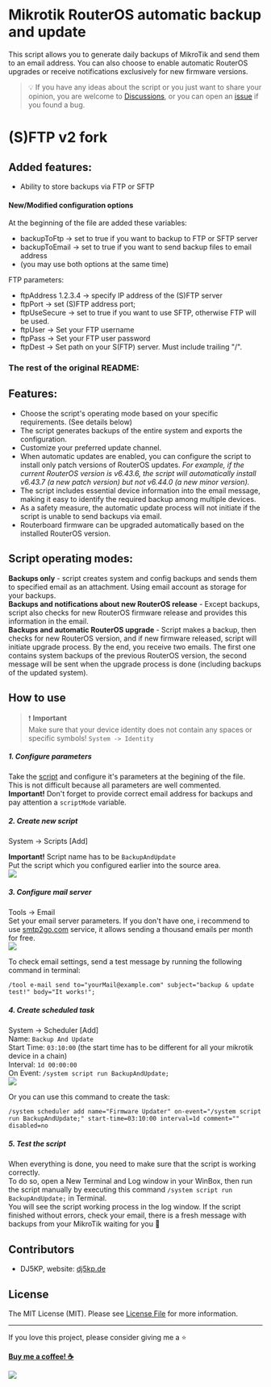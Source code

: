 # Mikrotik RouterOS automatic backup and update

This script allows you to generate daily backups of MikroTik and send them to an email address. You can also choose to enable automatic RouterOS upgrades or receive notifications exclusively for new firmware versions.


> 💡 If you have any ideas about the script or you just want to share your opinion, you are welcome to [Discussions](https://github.com/beeyev/Mikrotik-RouterOS-automatic-backup-and-update/discussions), or you can open an [issue](https://github.com/beeyev/Mikrotik-RouterOS-automatic-backup-and-update/issues) if you found a bug.


# (S)FTP v2 fork

## Added features:
- Ability to store backups via FTP or SFTP
#### New/Modified configuration options
At the beginning of the file are added these variables:
- backupToFtp -> set to true if you want to backup to FTP or SFTP server
- backupToEmail -> set to true if you want to send backup files to email address
- (you may use both options at the same time)

FTP parameters:
- ftpAddress 1.2.3.4 -> specify IP address of the (S)FTP server
- ftpPort	-> set (S)FTP address port;
- ftpUseSecure -> set to true if you want to use SFTP, otherwise FTP will be used.
- ftpUser -> Set your FTP username
- ftpPass -> Set your FTP user password
- ftpDest -> Set path on your S(FTP) server. Must include trailing "/".

### The rest of the original README:

## Features:
- Choose the script's operating mode based on your specific requirements. (See details below)
- The script generates backups of the entire system and exports the configuration.
- Customize your preferred update channel.
- When automatic updates are enabled, you can configure the script to install only patch versions of RouterOS updates. *For example, if the current RouterOS version is v6.43.6, the script will automatically install v6.43.7 (a new patch version) but not v6.44.0 (a new minor version).*
- The script includes essential device information into the email message, making it easy to identify the required backup among multiple devices.
- As a safety measure, the automatic update process will not initiate if the script is unable to send backups via email.
- Routerboard firmware can be upgraded automatically based on the installed RouterOS version.

## Script operating modes:
**Backups only** - script creates system and config backups and sends them to specified email as an attachment. Using email account as storage for your backups.  
**Backups and notifications about new RouterOS release** - Except backups, script also checks for new RouterOS firmware release and provides this information in the email.  
**Backups and automatic RouterOS upgrade** - Script makes a backup, then checks for new RouterOS version, and if new firmware released, script will initiate upgrade process. By the end, you receive two emails. The first one contains system backups of the previous RouterOS version, the second message will be sent when the upgrade process is done (including backups of the updated system).

## How to use
> ❗️ **Important**  
> Make sure that your device identity does not contain any spaces or specific symbols! `System -> Identity`

##### 1. Configure parameters
Take the  [script](https://github.com/beeyev/Mikrotik-RouterOS-automatic-backup-and-update/raw/master/BackupAndUpdate.rsc) and configure it's parameters at the begining of the file.  
This is not difficult because all parameters are well commented.  
**Important!** Don't forget to provide correct email address for backups and pay attention a `scriptMode` variable.

##### 2. Create new script
System -> Scripts [Add]  

**Important!** Script name has to be `BackupAndUpdate`   
Put the script which you configured earlier into the source area.  
![](https://github.com/beeyev/Mikrotik-RouterOS-automatic-backup-and-update/raw/master/howto/script-name.png)  

##### 3. Configure mail server
Tools -> Email  
Set your email server parameters. If you don't have one, i recommend to use [smtp2go.com](https://smtp2go.com "smtp2go.com") service, it allows sending a thousand emails per month for free.  
![](https://github.com/beeyev/Mikrotik-RouterOS-automatic-backup-and-update/raw/master/howto/email-config.png)  

To check email settings, send a test message by running the following command in terminal:
```
/tool e-mail send to="yourMail@example.com" subject="backup & update test!" body="It works!";
```

##### 4. Create scheduled task
System -> Scheduler [Add]  
Name: `Backup And Update`  
Start Time: `03:10:00` (the start time has to be different for all your mikrotik device in a chain)  
Interval: `1d 00:00:00`  
On Event: `/system script run BackupAndUpdate;`  
![](https://github.com/beeyev/Mikrotik-RouterOS-automatic-backup-and-update/raw/master/howto/scheduler-task.png)  
  
Or you can use this command to create the task:
```
/system scheduler add name="Firmware Updater" on-event="/system script run BackupAndUpdate;" start-time=03:10:00 interval=1d comment="" disabled=no
```
##### 5. Test the script
When everything is done, you need to make sure that the script is working correctly.  
To do so, open a New Terminal and Log window in your WinBox, then run the script manually by executing this command `/system script run BackupAndUpdate;` in Terminal.  
You will see the script working process in the log window. If the script finished without errors, check your email, there is a fresh message with backups from your MikroTik waiting for you 🎉

## Contributors

 - DJ5KP, website: [dj5kp.de](http://dj5kp.de/)

## License

The MIT License (MIT). Please see [License File](LICENSE.md) for more information.

---
If you love this project, please consider giving me a ⭐

[__Buy me a coffee! :coffee:__](https://www.buymeacoffee.com/beeyev)

![](https://visitor-badge.laobi.icu/badge?page_id=beeyev.Mikrotik-RouterOS-automatic-backup-and-update)
